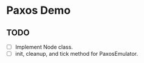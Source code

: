 # Paxos Demo

## TODO
- [ ] Implement Node class.
- [ ] init, cleanup, and tick method for PaxosEmulator.
